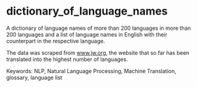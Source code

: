 dictionary_of_language_names
============================

A dictionary of language names of more than 200 languages in more than 200 languages and a list of language names in English with their counterpart in the respective language. 

The data was scraped from www.jw.org, the website that so far has been translated into the highest number of languages. 

Keywords: NLP, Natural Language Processing, Machine Translation, glossary, language list
